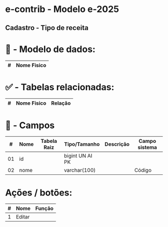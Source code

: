 # e-contrib - Modelo e-2025 
##  Cadastro - Tipo de receita 
### 

# 🎲 - Modelo de dados:
 **\#**  |**Nome Fisico**               |
---------|------------------------------|


#
#   ✅ - Tabelas relacionadas:
 **\#**  |**Nome Fisico**               |   **Relação** |
---------|------------------------------|---------------|      


#
# 🔢 - Campos
 **\#**  | **Nome**                     | **Tabela Raiz**         | **Tipo/Tamanho**        | **Descrição**                                                                        | **Campo sistema**                      |
---------|------------------------------|-------------------------|-------------------------|--------------------------------------------------------------------------------------|----------------------------------------|
01       | id                           |                         | bigint UN AI PK         |                                                                                      |                                        |
02       | nome                         |                         | varchar(100)            |                                                                                      |  Código                                |

# Ações / botões:
 **\#**  |**Nome**                      |   **Função**  |
---------|------------------------------|---------------|
1        | Editar                       |               |

